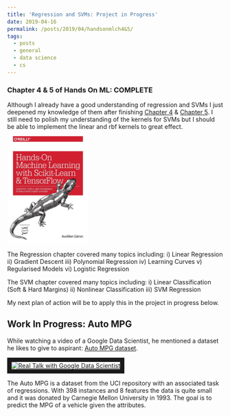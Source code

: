 ```yaml
---
title: 'Regression and SVMs: Project in Progress'
date: 2019-04-16
permalink: /posts/2019/04/handsonmlch4&5/
tags:
  - posts
  - general
  - data science
  - cs
---
```


### Chapter 4 & 5 of Hands On ML: COMPLETE 
Although I already have a good understanding of regression and SVMs I just deepened my knowledge of them after finishing <a href="https://github.com/ageron/handson-ml/blob/master/04_training_linear_models.ipynb" target="_blank">Chapter 4</a> & <a href="https://github.com/ageron/handson-ml/blob/master/05_support_vector_machines.ipynb" target="_blank">Chapter 5</a>. I still need to polish my understanding of the kernels for SVMs but I should be able to implement the linear and rbf kernels to great effect.

<img src="/images/handsonml.jpg" alt="handsonml" height="250"/>

The Regression chapter covered many topics including: 
i) Linear Regression  ii) Gradient Descent  iii) Polynomial Regression  iv) Learning Curves  v) Regularised Models  vi) Logistic Regression

The SVM chapter covered many topics including:
i) Linear Classification (Soft & Hard Margins)  ii) Nonlinear Classification iii) SVM Regression

My next plan of action will be to apply this in the project in progress below.

## Work In Progress: Auto MPG
While watching a video of a Google Data Scientist, he mentioned a dataset he likes to give to aspirant: <a href="https://archive.ics.uci.edu/ml/datasets/auto+mpg" target="_blank">Auto MPG dataset</a>. 

<a href="http://www.youtube.com/watch?feature=player_embedded&v=JbNegqgZKCw
" target="_blank"><img src="http://img.youtube.com/vi/JbNegqgZKCw/0.jpg" 
alt="Real Talk with Google Data Scientist" height="250" border="10" /></a>

The Auto MPG is a dataset from the UCI repository with an associated task of regressions. With 398 instances and 8 features the data is quite small and it was donated by Carnegie Mellon University in 1993. The goal is to predict the MPG of a vehicle given the attributes.



